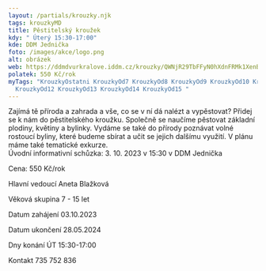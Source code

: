 ```yaml
---
layout: /partials/krouzky.njk
tags: krouzkyMD
title: Pěstitelský kroužek
kdy: " Úterý 15:30-17:00"
kde: DDM Jednička
foto: /images/akce/logo.png
alt: obrázek
web: https://ddmdvurkralove.iddm.cz/krouzky/QWNjR29TbFFyN0hXdnFRMk1XenBadmxmaVR5eFVlOXAzTWltVlV1UU1YZz0=
polatek: 550 Kč/rok
myTags: "KrouzkyOstatni KrouzkyOd7 KrouzkyOd8 KrouzkyOd9 KrouzkyOd10 KrouzkyOd11
  KrouzkyOd12 KrouzkyOd13 KrouzkyOd14 KrouzkyOd15 "
---
```



Zajímá tě příroda a zahrada a vše, co se v ní dá nalézt a vypěstovat? Přidej se k nám do pěstitelského kroužku. Společně se naučíme pěstovat základní plodiny, květiny a bylinky. Vydáme se také do přírody poznávat volné rostoucí byliny, které budeme sbírat a učit se jejich dalšímu využití. V plánu máme také tematické exkurze.\
Úvodní informativní schůzka: 3. 10. 2023 v 15:30 v DDM Jednička

Cena: 550 Kč/rok

Hlavní vedoucí Aneta Blažková

Věková skupina 7 - 15 let

Datum zahájení 03.10.2023

Datum ukončení 28.05.2024

Dny konání ÚT 15:30-17:00

Kontakt 735 752 836